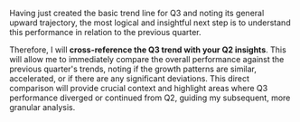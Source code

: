 

Having just created the basic trend line for Q3 and noting its general upward trajectory, the most logical and insightful next step is to understand this performance in relation to the previous quarter.

Therefore, I will **cross-reference the Q3 trend with your Q2 insights**. This will allow me to immediately compare the overall performance against the previous quarter's trends, noting if the growth patterns are similar, accelerated, or if there are any significant deviations. This direct comparison will provide crucial context and highlight areas where Q3 performance diverged or continued from Q2, guiding my subsequent, more granular analysis.